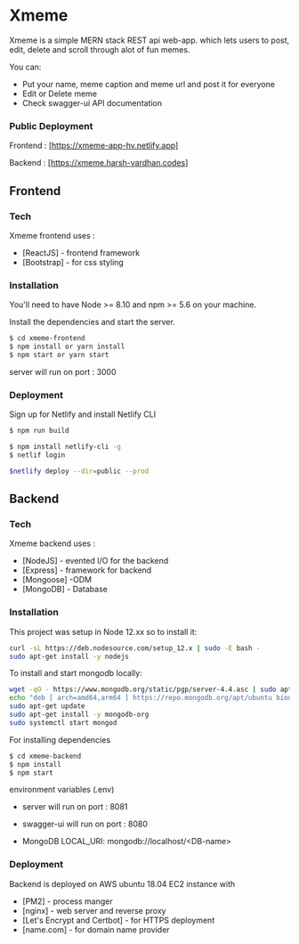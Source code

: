 # Xmeme


Xmeme is a simple MERN stack REST api web-app. which lets users to post, edit, delete and scroll through alot of fun memes.



You can:
  - Put your name, meme caption and meme url and post it for everyone
  - Edit or Delete meme
  - Check swagger-ui API documentation 
  
### Public Deployment 

Frontend : [https://xmeme-app-hv.netlify.app]

Backend : [https://xmeme.harsh-vardhan.codes]


## Frontend 


### Tech

Xmeme frontend uses : 

* [ReactJS] - 	frontend framework
* [Bootstrap] - for css styling

### Installation

You'll need to have Node >= 8.10 and npm >= 5.6 on your machine. 

Install the dependencies  and start the server.

```sh
$ cd xmeme-frontend
$ npm install or yarn install
$ npm start or yarn start 
```
server will run on port : 3000

### Deployment

Sign up for Netlify and install Netlify CLI

```sh
$ npm run build

$ npm install netlify-cli -g
$ netlif login

$netlify deploy --dir=public --prod
```

## Backend 

### Tech

Xmeme backend uses : 

* [NodeJS] -  evented I/O for the backend
* [Express] - framework for backend
* [Mongoose] -ODM
* [MongoDB] - Database

### Installation

This project was setup in Node 12.xx so to install it:

```sh
curl -sL https://deb.nodesource.com/setup_12.x | sudo -E bash -
sudo apt-get install -y nodejs
```

To install and start mongodb locally:
```sh
wget -qO - https://www.mongodb.org/static/pgp/server-4.4.asc | sudo apt-key add -
echo "deb [ arch=amd64,arm64 ] https://repo.mongodb.org/apt/ubuntu bionic/mongodb-org/4.4 multiverse" | sudo tee /etc/apt/sources.list.d/mongodb-org-4.4.list
sudo apt-get update
sudo apt-get install -y mongodb-org
sudo systemctl start mongod
```

For installing dependencies
```sh
$ cd xmeme-backend
$ npm install
$ npm start
```
environment variables (.env)

- server will run on port : 8081

- swagger-ui will run on port : 8080

- MongoDB LOCAL_URI: mongodb://localhost/&lt;DB-name&gt;

### Deployment

Backend is deployed on  AWS ubuntu 18.04 EC2 instance with 

 * [PM2] -  	process manger
 * [nginx] - 	web server and reverse proxy
 * [Let's Encrypt and Certbot] -  for HTTPS deployment
 * [name.com] - for domain name provider










